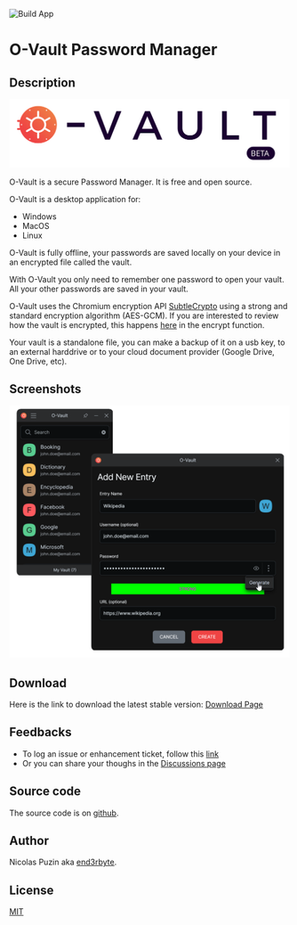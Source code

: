 ![Build App](https://github.com/O-Vault/O-Vault/actions/workflows/build-app.yml/badge.svg)

# O-Vault Password Manager

## Description

<picture>
  <source media="(prefers-color-scheme: dark)" srcset="./web/public/o-vault-logo-dark.svg">
  <img  src="./web/public/o-vault-logo-light.svg">
</picture>

O-Vault is a secure Password Manager. It is free and open source. 

O-Vault is a desktop application for:

- Windows
- MacOS
- Linux

O-Vault is fully offline, your passwords are saved locally on your device in an encrypted file called the vault.

With O-Vault you only need to remember one password to open your vault. All your other passwords are saved in your vault.

O-Vault uses the Chromium encryption API  [SubtleCrypto](https://developer.mozilla.org/en-US/docs/Web/API/SubtleCrypto/encrypt#aes-gcm) using a strong and standard encryption algorithm (AES-GCM). If you are interested to review how the vault is encrypted, this happens [here](https://github.com/O-Vault/O-Vault/blob/main/lib/src/encryption.ts) in the encrypt function. 

Your vault is a standalone file, you can make a backup of it on a usb key, to an external harddrive or to your cloud document provider (Google Drive, One Drive, etc).

## Screenshots

<img width="600px" src="./web/public/add.png">

## Download

Here is the link to download the latest stable version: [Download Page](https://github.com/O-Vault/O-Vault/releases/latest)

## Feedbacks

- To log an issue or enhancement ticket, follow this [link](https://github.com/O-Vault/O-Vault/issues)
- Or you can share your thoughs in the [Discussions page](https://github.com/O-Vault/O-Vault/discussions)

## Source code

The source code is on [github](https://github.com/O-Vault/O-Vault/).

## Author

Nicolas Puzin aka [end3rbyte](https://github.com/end3rbyte).

## License

[MIT](https://github.com/O-Vault/O-Vault/blob/main/LICENSE)







